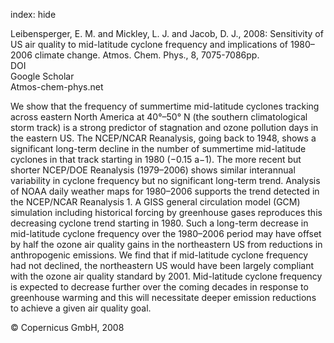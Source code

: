 index: hide

<div class="Citation">

  <div class="Citation-body">
    <div class="Citation-text">Leibensperger, E. M. and Mickley, L. J. and Jacob, D. J., 2008: Sensitivity of US air quality to mid-latitude cyclone frequency and implications of 1980–2006 climate change. <span class="Article-journal">Atmos. Chem. Phys., </span><span class="Article-volume">8, </span>7075-7086pp.</div>
    <div class="Citation-links">
      <div class="CitationLink" data-href="https://doi.org/10.5194/acp-8-7075-2008">
        <div class="CitationLink-icon CitationLink-Doi"></div>
        <div class="CitationLink-text">DOI</div>
      </div>
      <div class="CitationLink" data-href="https://scholar.google.com/scholar?q=10.5194/acp-8-7075-2008">
        <div class="CitationLink-icon CitationLink-Scholar"></div>
        <div class="CitationLink-text">Google Scholar</div>
      </div>
      <div class="CitationLink" data-href="http://www.atmos-chem-phys.net/8/7075/2008/acp-8-7075-2008.pdf">
        <div class="CitationLink-icon CitationLink-Publisher"></div>
        <div class="CitationLink-text">Atmos-chem-phys.net</div>
      </div>
    </div>
  </div>
</div>

We show that the frequency of summertime mid-latitude cyclones tracking across eastern North America at 40°–50° N (the southern climatological storm track) is a strong predictor of stagnation and ozone pollution days in the eastern US. The NCEP/NCAR Reanalysis, going back to 1948, shows a significant long-term decline in the number of summertime mid-latitude cyclones in that track starting in 1980 (−0.15 a−1). The more recent but shorter NCEP/DOE Reanalysis (1979–2006) shows similar interannual variability in cyclone frequency but no significant long-term trend. Analysis of NOAA daily weather maps for 1980–2006 supports the trend detected in the NCEP/NCAR Reanalysis 1. A GISS general circulation model (GCM) simulation including historical forcing by greenhouse gases reproduces this decreasing cyclone trend starting in 1980. Such a long-term decrease in mid-latitude cyclone frequency over the 1980–2006 period may have offset by half the ozone air quality gains in the northeastern US from reductions in anthropogenic emissions. We find that if mid-latitude cyclone frequency had not declined, the northeastern US would have been largely compliant with the ozone air quality standard by 2001. Mid-latitude cyclone frequency is expected to decrease further over the coming decades in response to greenhouse warming and this will necessitate deeper emission reductions to achieve a given air quality goal.

<div class="Citation-copy">
&copy; Copernicus GmbH, 2008
</div>